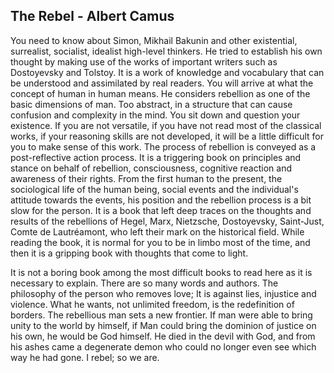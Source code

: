 ## The Rebel - Albert Camus

You need to know about Simon, Mikhail Bakunin and other existential, surrealist, socialist, idealist high-level thinkers. He tried to establish his own thought by making use of the works of important writers such as Dostoyevsky and Tolstoy. It is a work of knowledge and vocabulary that can be understood and assimilated by real readers. You will arrive at what the concept of human in human means. He considers rebellion as one of the basic dimensions of man. Too abstract, in a structure that can cause confusion and complexity in the mind. You sit down and question your existence. If you are not versatile, if you have not read most of the classical works, if your reasoning skills are not developed, it will be a little difficult for you to make sense of this work. The process of rebellion is conveyed as a post-reflective action process. It is a triggering book on principles and stance on behalf of rebellion, consciousness, cognitive reaction and awareness of their rights. From the first human to the present, the sociological life of the human being, social events and the individual's attitude towards the events, his position and the rebellion process is a bit slow for the person. It is a book that left deep traces on the thoughts and results of the rebellions of Hegel, Marx, Nietzsche, Dostoyevsky, Saint-Just, Comte de Lautréamont, who left their mark on the historical field. While reading the book, it is normal for you to be in limbo most of the time, and then it is a gripping book with thoughts that come to light.

It is not a boring book among the most difficult books to read here as it is necessary to explain. There are so many words and authors. The philosophy of the person who removes love; It is against lies, injustice and violence. What he wants, not unlimited freedom, is the redefinition of borders. The rebellious man sets a new frontier. If man were able to bring unity to the world by himself, if Man could bring the dominion of justice on his own, he would be God himself. He died in the devil with God, and from his ashes came a degenerate demon who could no longer even see which way he had gone. I rebel; so we are.